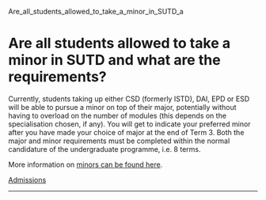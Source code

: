 Are_all_students_allowed_to_take_a_minor_in_SUTD_a



Are all students allowed to take a minor in SUTD and what are the requirements?
===============================================================================

Currently, students taking up either CSD (formerly ISTD), DAI, EPD or ESD will be able to pursue a minor on top of their major, potentially without having to overload on the number of modules (this depends on the specialisation chosen, if any). You will get to indicate your preferred minor after you have made your choice of major at the end of Term 3. Both the major and minor requirements must be completed within the normal candidature of the undergraduate programme, i.e. 8 terms.




More information on [minors can be found here](/education/undergraduate/minors/).

[Admissions](https://www.sutd.edu.sg/tag/admissions/)

---

